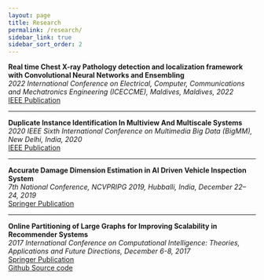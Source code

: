 ```yaml
---
layout: page
title: Research
permalink: /research/
sidebar_link: true
sidebar_sort_order: 2
---
```


**Real time Chest X-ray Pathology detection and localization framework with Convolutional Neural Networks and Ensembling**  
*2022 International Conference on Electrical, Computer, Communications and Mechatronics Engineering (ICECCME), Maldives, Maldives, 2022*  
[IEEE Publication](https://ieeexplore.ieee.org/document/9988570)

---

**Duplicate Instance Identification In Multiview And Multiscale Systems**  
*2020 IEEE Sixth International Conference on Multimedia Big Data (BigMM), New Delhi, India, 2020*  
[IEEE Publication](https://ieeexplore.ieee.org/document/9232529)

---

**Accurate Damage Dimension Estimation in AI Driven Vehicle Inspection System**  
*7th National Conference, NCVPRIPG 2019, Hubballi, India, December 22–24, 2019*  
[Springer Publication](https://link.springer.com/chapter/10.1007/978-981-15-8697-2_14)

---

**Online Partitioning of Large Graphs for Improving Scalability in Recommender Systems**  
*2017 International Conference on Computational Intelligence: Theories, Applications and Future Directions, December 6-8, 2017*  
[Springer Publication](https://link.springer.com/chapter/10.1007/978-981-13-1135-2_10)  
[Github Source code](https://github.com/nvs-abhilash/nvsabhilash.me)
